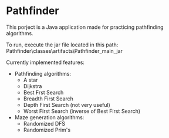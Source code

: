 # Pathfinder

This porject is a Java application made for practicing pathfinding algorithms.

To run, execute the jar file located in this path: Pathfinder\classes\artifacts\Pathfinder_main_jar

Currently implemented features:
  - Pathfinding algorithms:
    - A star
    - Dijkstra
    - Best Frst Search
    - Breadth First Search
    - Depth First Search (not very useful)
    - Worst First Search (inverse of Best First Search)
  - Maze generation algorithms:
    - Randomized DFS
    - Randomized Prim's
